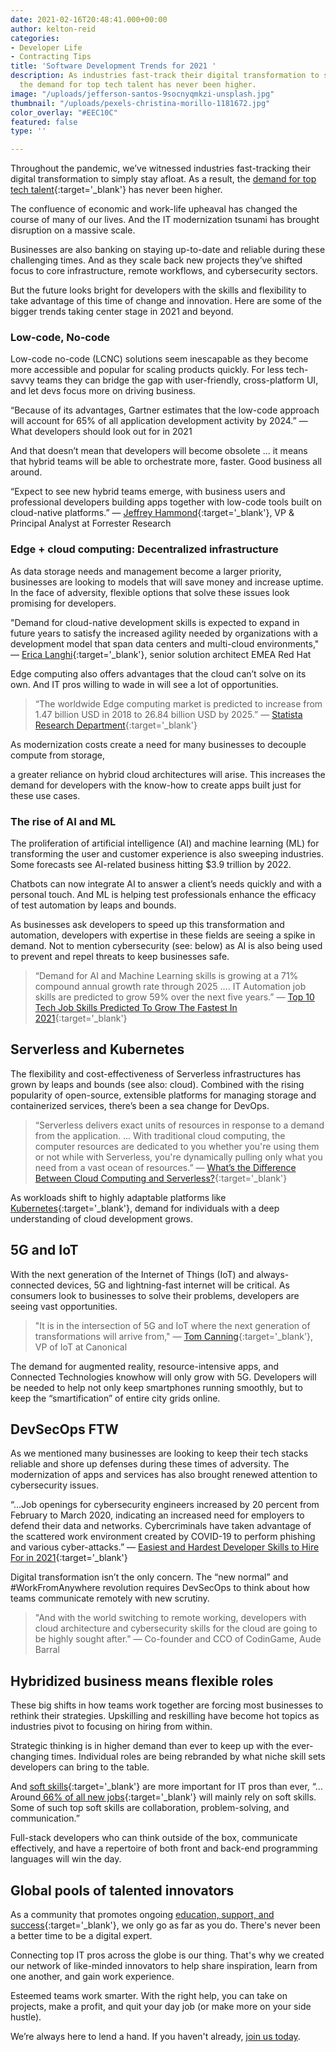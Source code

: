 ```yaml
---
date: 2021-02-16T20:48:41.000+00:00
author: kelton-reid
categories:
- Developer Life
- Contracting Tips
title: 'Software Development Trends for 2021 '
description: As industries fast-track their digital transformation to stay afloat,
  the demand for top tech talent has never been higher.
image: "/uploads/jefferson-santos-9socnyqmkzi-unsplash.jpg"
thumbnail: "/uploads/pexels-christina-morillo-1181672.jpg"
color_overlay: "#EEC10C"
featured: false
type: ''

---
```

Throughout the pandemic, we’ve witnessed industries fast-tracking their digital transformation to simply stay afloat. As a result, the [demand for top tech talent](https://esteemed.io/blog/2020/09/30/why-demand-for-tech-talent-is-so-high/){:target='_blank'} has never been higher.

The confluence of economic and work-life upheaval has changed the course of many of our lives. And the IT modernization tsunami has brought disruption on a massive scale.

Businesses are also banking on staying up-to-date and reliable during these challenging times. And as they scale back new projects they’ve shifted focus to core infrastructure, remote workflows, and cybersecurity sectors.

But the future looks bright for developers with the skills and flexibility to take advantage of this time of change and innovation. Here are some of the bigger trends taking center stage in 2021 and beyond.

### Low-code, No-code

Low-code no-code (LCNC) solutions seem inescapable as they become more accessible and popular for scaling products quickly. For less tech-savvy teams they can bridge the gap with user-friendly, cross-platform UI, and let devs focus more on driving business.

“Because of its advantages, Gartner estimates that the low-code approach will account for 65% of all application development activity by 2024.” — What developers should look out for in 2021

And that doesn’t mean that developers will become obsolete … it means that hybrid teams will be able to orchestrate more, faster. Good business all around.

“Expect to see new hybrid teams emerge, with business users and professional developers building apps together with low-code tools built on cloud-native platforms.” — [Jeffrey Hammond](https://go.forrester.com/blogs/predictions-2021-software-developers-face-mounting-pressure/){:target='_blank'}, VP & Principal Analyst at Forrester Research

### Edge + cloud computing: Decentralized infrastructure

As data storage needs and management become a larger priority, businesses are looking to models that will save money and increase uptime. In the face of adversity, flexible options that solve these issues look promising for developers.

"Demand for cloud-native development skills is expected to expand in future years to satisfy the increased agility needed by organizations with a development model that span data centers and multi-cloud environments," — [Erica Langhi](https://www.techrepublic.com/article/developers-these-are-the-top-skills-you-will-need-in-2021/){:target='_blank'}, senior solution architect EMEA Red Hat

Edge computing also offers advantages that the cloud can’t solve on its own. And IT pros willing to wade in will see a lot of opportunities.

> “The worldwide Edge computing market is predicted to increase from 1.47 billion USD in 2018 to 26.84 billion USD by 2025.” — [Statista Research Department](https://medium.com/better-programming/software-developer-trends-of-2020-and-beyond-d1b955bc46b8){:target='_blank'}

As modernization costs create a need for many businesses to decouple compute from storage,

a greater reliance on hybrid cloud architectures will arise. This increases the demand for developers with the know-how to create apps built just for these use cases.

### The rise of AI and ML

The proliferation of artificial intelligence (AI) and machine learning (ML) for transforming the user and customer experience is also sweeping industries. Some forecasts see AI-related business hitting $3.9 trillion by 2022.

Chatbots can now integrate AI to answer a client’s needs quickly and with a personal touch. And ML is helping test professionals enhance the efficacy of test automation by leaps and bounds.

As businesses ask developers to speed up this transformation and automation, developers with expertise in these fields are seeing a spike in demand. Not to mention cybersecurity (see: below) as AI is also being used to prevent and repel threats to keep businesses safe.

> “Demand for AI and Machine Learning skills is growing at a 71% compound annual growth rate through 2025 …. IT Automation job skills are predicted to grow 59% over the next five years.” — [Top 10 Tech Job Skills Predicted To Grow The Fastest In 2021](https://www.forbes.com/sites/louiscolumbus/2021/12/27/top-10-tech-job-skills-predicted-to-grow-the-fastest-in-2021/){:target='_blank'}

## Serverless and Kubernetes

The flexibility and cost-effectiveness of Serverless infrastructures has grown by leaps and bounds (see also: cloud). Combined with the rising popularity of open-source, extensible platforms for managing storage and containerized services, there’s been a sea change for DevOps.

> “Serverless delivers exact units of resources in response to a demand from the application. ... With traditional cloud computing, the computer resources are dedicated to you whether you're using them or not while with Serverless, you're dynamically pulling only what you need from a vast ocean of resources.” — [What’s the Difference Between Cloud Computing and Serverless?](https://northstack.com/cloud-computing-vs-serverless/){:target='_blank'}

As workloads shift to highly adaptable platforms like [Kubernetes](https://enterprisersproject.com/article/2017/10/how-explain-kubernetes-plain-english){:target='_blank'}, demand for individuals with a deep understanding of cloud development grows.

## 5G and IoT

With the next generation of the Internet of Things (IoT) and always-connected devices, 5G and lightning-fast internet will be critical. As consumers look to businesses to solve their problems, developers are seeing vast opportunities.

> "It is in the intersection of 5G and IoT where the next generation of transformations will arrive from," — [Tom Canning](https://www.techrepublic.com/article/developers-these-are-the-top-skills-you-will-need-in-2021/){:target='_blank'}, VP of IoT at Canonical

The demand for augmented reality, resource-intensive apps, and Connected Technologies knowhow will only grow with 5G. Developers will be needed to help not only keep smartphones running smoothly, but to keep the “smartification” of entire city grids online.

## DevSecOps FTW

As we mentioned many businesses are looking to keep their tech stacks reliable and shore up defenses during these times of adversity. The modernization of apps and services has also brought renewed attention to cybersecurity issues.

“...Job openings for cybersecurity engineers increased by 20 percent from February to March 2020, indicating an increased need for employers to defend their data and networks. Cybercriminals have taken advantage of the scattered work environment created by COVID-19 to perform phishing and various cyber-attacks.” — [Easiest and Hardest Developer Skills to Hire For in 2021](https://blog.crowdbotics.com/easiest-and-hardest-developer-skills-to-hire-for-in-2021/){:target='_blank'}

Digital transformation isn’t the only concern. The “new normal” and #WorkFromAnywhere revolution requires DevSecOps to think about how teams communicate remotely with new scrutiny.

> "And with the world switching to remote working, developers with cloud architecture and cybersecurity skills for the cloud are going to be highly sought after." — Co-founder and CCO of CodinGame, Aude Barral

## Hybridized business means flexible roles

These big shifts in how teams work together are forcing most businesses to rethink their strategies. Upskilling and reskilling have become hot topics as industries pivot to focusing on hiring from within.

Strategic thinking is in higher demand than ever to keep up with the ever-changing times. Individual roles are being rebranded by what niche skill sets developers can bring to the table.

And [soft skills](https://esteemed.io/blog/2020/09/02/6-soft-skills-every-developer-needs-to-get-hired/){:target='_blank'} are more important for IT pros than ever, “… Around[ 66% of all new jobs](https://financesonline.com/recruitment-trends/){:target='_blank'} will mainly rely on soft skills. Some of such top soft skills are collaboration, problem-solving, and communication.”

Full-stack developers who can think outside of the box, communicate effectively, and have a repertoire of both front and back-end programming languages will win the day.

## Global pools of talented innovators

As a community that promotes ongoing [education, support, and success](https://esteemed.io/blog/2020/12/21/the-developer-s-guide-to-managing-your-business-part-one/){:target='_blank'}, we only go as far as you do. There's never been a better time to be a digital expert.

Connecting top IT pros across the globe is our thing. That's why we created our network of like-minded innovators to help share inspiration, learn from one another, and gain work experience.

Esteemed teams work smarter. With the right help, you can take on projects, make a profit, and quit your day job (or make more on your side hustle).

We’re always here to lend a hand. If you haven't already, [join us today](/join-colleagues/).
